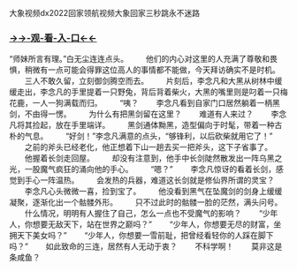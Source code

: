 大象视频dx2022回家领航视频大象回家三秒跳永不迷路


### <a href="https://7t9e.com">→→-观-看-入-口←←</a>


“师妹所言有理。”白无尘连连点头。
　　他们的内心对这里的人充满了尊敬和畏惧，稍微有一点可能会得罪这位高人的事情都不能做，今天拜访确实不是时机。
　　三人不敢久留，立刻御剑腾空而去。
　　片刻后，李念凡和大黑从树林中缓缓走出，李念凡的手里提着一只野兔，背后背着柴火，大黑的嘴里则是叼着一只梅花鹿，一人一狗满载而归。
　　“咦？
　　李念凡看到自家门口居然躺着一柄黑剑，不由得一愣。
　　为什么有把黑剑留在这里？
　　难道有人来过？
　　李念凡将其捡起，放在手里端详。
　　黑剑通体黝黑，造型偏向于时髦，带着一种古朴的气息。
　　“好剑！”李念凡满意的点头，“够锋利，以后砍柴就用它了！”
　　之前的斧头已经老化，他正想着下山一趟去买一把斧头，这下子省事了。
　　他握着长剑走回屋。
　　却没有注意到，他手中长剑陡然散发出一阵乌黑之光，一股魔气疯狂的涌向他的手心。
　　“嗯？”
　　李念凡惊讶的看着长剑，感觉到手心一阵温热。
　　会发热的兵器，难道这长剑就是修仙界所谓的灵宝？
　　李念凡心头微微一喜，捡到宝了。
　　他没看到黑气在坠魔剑的剑身上缓缓凝聚，逐渐化出一个骷髅外形。
　　只不过此时的骷髅一脸的茫然，满头问号。
　　什么情况，明明有人握住了自己，怎么一点也不受魔气的影响？
　　“少年人，你想要无敌天下，站在世界之巅吗？”
　　“少年人，你想要无尽的财富，坐拥天下美女吗？”
　　“少年人，你想要一雪前耻，把曾经看轻你的人踩在脚下吗？”
　　如此致命的三连，居然有人无动于衷？
　　不科学啊！
　　莫非这是条咸鱼？
